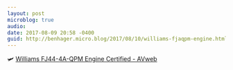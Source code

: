 ```yaml
---
layout: post
microblog: true
audio: 
date: 2017-08-09 20:58 -0400
guid: http://benhager.micro.blog/2017/08/10/williams-fjaqpm-engine.html
---
```

🛩 [Williams FJ44-4A-QPM Engine Certified - AVweb](https://www.avweb.com/avwebflash/news/Williams-FJ44-4A-QPM-Engine-Certified-229481-1.html)
